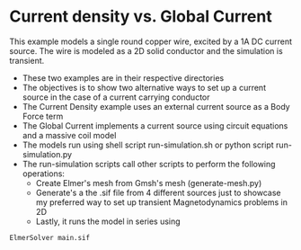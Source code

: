# Current density vs. Global Current

This example models a single round copper wire, excited by a 1A DC current source. The wire is modeled as a 2D solid conductor and the simulation is transient.


- These two examples are in their respective directories
- The objectives is to show two alternative ways to set up a current source in the case of a current carrying conductor
- The Current Density example uses an external current source as a Body Force term
- The Global Current implements a current source using circuit equations and a massive coil model
- The models run using shell script run-simulation.sh or python script run-simulation.py
- The run-simulation scripts call other scripts to perform the following operations:
    - Create Elmer's mesh from Gmsh's mesh (generate-mesh.py)
    - Generate's a the .sif file from 4 different sources just to showcase my preferred way to set up transient Magnetodynamics problems in 2D
    - Lastly, it runs the model in series using 

```bash
ElmerSolver main.sif
```

